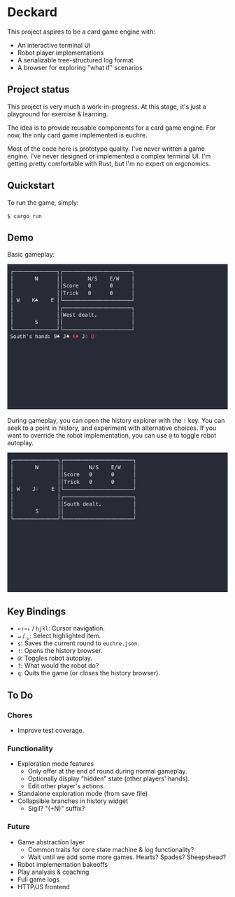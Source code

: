 # Deckard

This project aspires to be a card game engine with:

- An interactive terminal UI
- Robot player implementations
- A serializable tree-structured log format
- A browser for exploring "what if" scenarios

## Project status

This project is very much a work-in-progress.
At this stage, it's just a playground for exercise & learning.

The idea is to provide reusable components for a card game engine.
For now, the only card game implemented is euchre.

Most of the code here is prototype quality.
I've never written a game engine.
I've never designed or implemented a complex terminal UI.
I'm getting pretty comfortable with Rust, but I'm no expert on ergonomics.

## Quickstart

To run the game, simply:

```console
$ cargo run
```

## Demo

Basic gameplay:

![Demo](images/demo.gif?raw=true)

During gameplay, you can open the history explorer with the `!` key.
You can seek to a point in history, and experiment with alternative choices.
If you want to override the robot implementation, you can use `@` to toggle robot autoplay.

![History demo](images/history.gif?raw=true)

## Key Bindings

- `←↑→↓` / `hjkl`: Cursor navigation. 
- `↵` / `␣`: Select highlighted item.
- `s`: Saves the current round to `euchre.json`.
- `!`: Opens the history browser.
- `@`: Toggles robot autoplay.
- `?`: What would the robot do?
- `q`: Quits the game (or closes the history browser).

## To Do

### Chores

- Improve test coverage.

### Functionality

- Exploration mode features
  - Only offer at the end of round during normal gameplay.
  - Optionally display "hidden" state (other players' hands).
  - Edit other player's actions.
- Standalone exploration mode (from save file)
- Collapsible branches in history widget
  - Sigil? "(+N)" suffix?

### Future

- Game abstraction layer
  - Common traits for core state machine & log functionality?
  - Wait until we add some more games. Hearts? Spades? Sheepshead?
- Robot implementation bakeoffs
- Play analysis & coaching
- Full game logs
- HTTP/JS frontend
